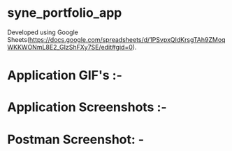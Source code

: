 # syne_portfolio_app

Developed using Google Sheets(https://docs.google.com/spreadsheets/d/1PSvpxQIdKrsgTAh9ZMoqWKKWONmL8E2_GIzShFXy7SE/edit#gid=0).

# Application GIF's :-


# Application Screenshots :-


# Postman Screenshot: -
